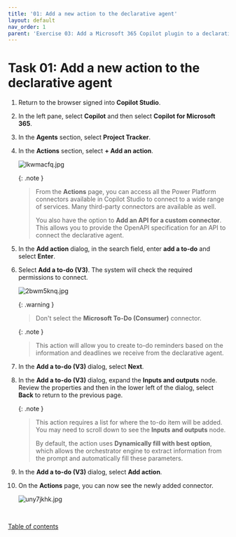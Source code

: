 ```yaml
---
title: '01: Add a new action to the declarative agent'
layout: default
nav_order: 1
parent: 'Exercise 03: Add a Microsoft 365 Copilot plugin to a declarative agent'
---
```


# Task 01: Add a new action to the declarative agent 

1. Return to the browser signed into **Copilot Studio**.  

1. In the left pane, select **Copilot** and then select **Copilot for Microsoft 365**. 

1. In the **Agents** section, select **Project Tracker**. 

1. In the **Actions** section, select **+ Add an action**. 

    ![lkwmacfq.jpg](../../media/lkwmacfq.jpg)

    {: .note }
    > From the **Actions** page, you can access all the Power Platform connectors available in Copilot Studio to connect to a wide range of services. Many third-party connectors are available as well.   
    > 
    > You also have the option to **Add an API for a custom connector**. This allows you to provide the OpenAPI specification for an API to connect the declarative agent. 

 
1. In the **Add action** dialog, in the search field, enter **add a to-do** and select **Enter**. 

1. Select **Add a to-do (V3)**. The system will check the required permissions to connect. 

    ![2bwm5knq.jpg](../../media/2bwm5knq.jpg)
    
    {: .warning }
    > Don't select the **Microsoft To-Do (Consumer)** connector. 

    {: .note }
    > This action will allow you to create to-do reminders based on the information and deadlines we receive from the declarative agent.   

1. In the **Add a to-do (V3)** dialog, select **Next**. 

1. In the **Add a to-do (V3)** dialog, expand the **Inputs and outputs** node. Review the properties and then in the lower left of the dialog, select **Back** to return to the previous page.

    {: .note }
    > This action requires a list for where the to-do item will be added. You may need to scroll down to see the **Inputs and outputs** node.  
    > 
    > By default, the action uses **Dynamically fill with best option**, which allows the orchestrator engine to extract information from the prompt and automatically fill these parameters. 

 
1. In the **Add a to-do (V3)** dialog, select **Add action**. 

 
1. On the **Actions** page, you can now see the newly added connector. 

    ![uny7jkhk.jpg](../../media/uny7jkhk.jpg)
 
<br> 

[Table of contents](#table-of-contents) 
